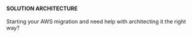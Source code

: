 #### SOLUTION ARCHITECTURE

Starting your AWS migration and need help with architecting it the right way?  